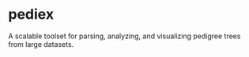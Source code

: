 # pediex
A scalable toolset for parsing, analyzing, and visualizing pedigree trees from large datasets.
